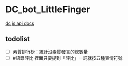# DC_bot_LittleFinger

[dc js api docs](https://discord.js.org/docs/packages/discord.js/14.15.3)

## todolist
- [ ] 素質排行榜：統計沒素質發言的總數量
- [ ] #⁠語錄評比 裡面只要提到「評比」一詞就按五種表情符號